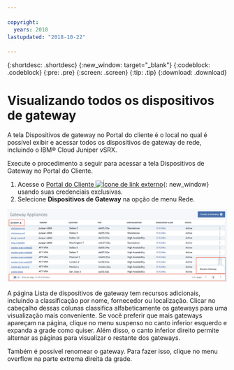 ```yaml
---

copyright:
  years: 2018
lastupdated: "2018-10-22"

---
```


{:shortdesc: .shortdesc}
{:new_window: target="_blank"}
{:codeblock: .codeblock}
{:pre: .pre}
{:screen: .screen}
{:tip: .tip}
{:download: .download}

# Visualizando todos os dispositivos de gateway

A tela Dispositivos de gateway no Portal do cliente é o local no qual é possível exibir e acessar todos os dispositivos de gateway de rede, incluindo o IBM® Cloud Juniper vSRX.  

Execute o procedimento a seguir para acessar a tela Dispositivos de Gateway no Portal do Cliente.

1. Acesse o [Portal do Cliente ![Ícone de link externo](../../icons/launch-glyph.svg "Ícone de link externo")](https://control.softlayer.com/){: new_window} usando suas credenciais exclusivas.
2. Selecione **Dispositivos de Gateway** na opção de menu Rede.

<img src="images/gateway-apps.png" alt="drawing" style="width: 700px;"/>
  
A página Lista de dispositivos de gateway tem recursos adicionais, incluindo a classificação por nome, fornecedor ou localização. Clicar no cabeçalho dessas colunas classifica alfabeticamente os gateways para uma visualização mais conveniente. Se você preferir que mais gateways apareçam na página, clique no menu suspenso no canto inferior esquerdo e expanda a grade como quiser. Além disso, o canto inferior direito permite alternar as páginas para visualizar o restante dos gateways.  

Também é possível renomear o gateway. Para fazer isso, clique no menu overflow na parte extrema direita da grade.
